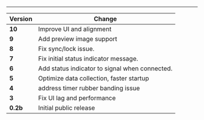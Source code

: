 ---

| Version  | Change                                         |
| -------- | ---------------------------------------------- |
| **10**   | Improve UI and alignment                       |
| **9**    | Add preview image support                      |
| **8**    | Fix sync/lock issue.                           |
| **7**    | Fix initial status indicator message.          |
| **6**    | Add status indicator to signal when connected. |
| **5**    | Optimize data collection, faster startup       |
| **4**    | address timer rubber banding issue             |
| **3**    | Fix UI lag and performance                     |
| **0.2b** | Initial public release                         |
